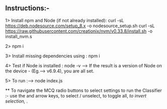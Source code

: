 
Instructions:-
----------------

1> Install npm and Node (if not already installed):
curl -sL https://deb.nodesource.com/setup_8.x -o nodesource_setup.sh
curl -sL https://raw.githubusercontent.com/creationix/nvm/v0.33.8/install.sh -o install_nvm.s

2> npm i

3> Install missing dependencies using : npm i <dependencyName>

4> Test if Node is installed :  node -v
    --> If the result is a version of Node on the device - (Eg.--> v6.9.4), you are all set.

5> To run :-->
node index.js

** To navigate the MCQ radio buttons to select settings to run the Classifier :-
use the <up> and <down> arrow keys,
<space> to select / unselect,
<a> to toggle all,
<i> to invert selection,
<return to submit>.